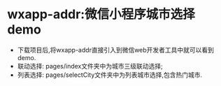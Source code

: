 # wxapp-addr:微信小程序城市选择demo
- 下载项目后,将wxapp-addr直接引入到微信web开发者工具中就可以看到demo.
- 联动选择: pages/index文件夹中为城市三级联动选择;
- 列表选择: pages/selectCity文件夹中为列表城市选择,包含热门城市.

